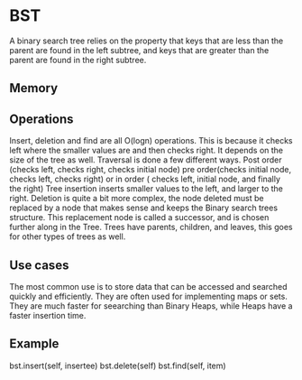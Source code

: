 <h1>BST</h1>
<p1> A binary search tree relies on the property that keys that are less than the parent are found in the left subtree, and keys that are greater than the parent are found in the right subtree.  </p1>
<h2>Memory</h2>
<h2>Operations</h2>
<p1>Insert, deletion and find are all O(logn) operations. This is because it checks left where the smaller values are and then checks right. It depends on the size of the tree as well. Traversal is done a few different ways. Post order (checks left, checks right, checks initial node) pre order(checks initial node, checks left, checks right) or in order ( checks left, initial node, and finally the right) Tree insertion inserts smaller values to the left, and larger to the right. Deletion is quite a bit more complex, the node deleted must be replaced by a node that makes sense and keeps the Binary search trees structure. This replacement node is called a successor, and is chosen further along in the Tree. Trees have parents, children, and leaves, this goes for other types of trees as well. 
<h2>Use cases</h2>
  <p1>The most common use is to store data that can be accessed and searched quickly and efficiently. They are often used for implementing maps or sets. They are much faster for seearching than Binary Heaps, while Heaps have a faster insertion time.
<h2>Example</h2>
    <p1>
bst.insert(self, insertee)
bst.delete(self)
bst.find(self, item)

</p1>
